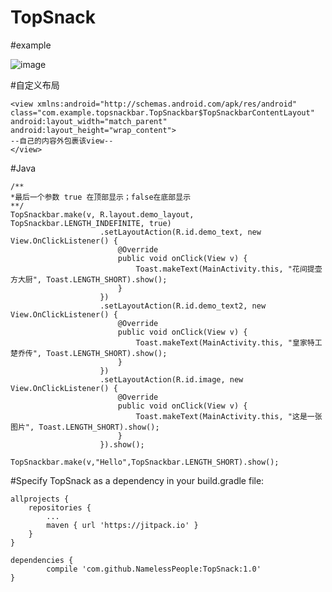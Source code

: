 
TopSnack
==============================================================
#example

![image](http://github.com/NamelessPeople/TopSnack/app/src/main/res/mipmap-hdpi/jie_tu_20170703_155317.jpg)
	
#自定义布局

	<view xmlns:android="http://schemas.android.com/apk/res/android"
    class="com.example.topsnackbar.TopSnackbar$TopSnackbarContentLayout"
    android:layout_width="match_parent"
    android:layout_height="wrap_content">
    --自己的内容外包裹该view--
	</view>
#Java

	/**
	*最后一个参数 true 在顶部显示；false在底部显示
	**/
	TopSnackbar.make(v, R.layout.demo_layout, TopSnackbar.LENGTH_INDEFINITE, true)
                        .setLayoutAction(R.id.demo_text, new View.OnClickListener() {
                            @Override
                            public void onClick(View v) {
                                Toast.makeText(MainActivity.this, "花间提壶方大厨", Toast.LENGTH_SHORT).show();
                            }
                        })
                        .setLayoutAction(R.id.demo_text2, new View.OnClickListener() {
                            @Override
                            public void onClick(View v) {
                                Toast.makeText(MainActivity.this, "皇家特工楚乔传", Toast.LENGTH_SHORT).show();
                            }
                        })
                        .setLayoutAction(R.id.image, new View.OnClickListener() {
                            @Override
                            public void onClick(View v) {
                                Toast.makeText(MainActivity.this, "这是一张图片", Toast.LENGTH_SHORT).show();
                            }
                        }).show();
			
	TopSnackbar.make(v,"Hello",TopSnackbar.LENGTH_SHORT).show();
	
#Specify TopSnack as a dependency in your build.gradle file:

	allprojects {
		repositories {
			...
			maven { url 'https://jitpack.io' }
		}
	}

	dependencies {
	        compile 'com.github.NamelessPeople:TopSnack:1.0'
	}



